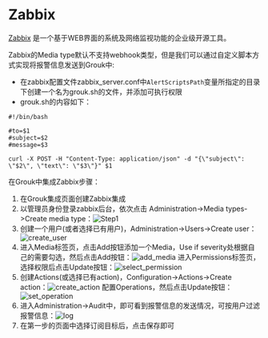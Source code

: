 # Zabbix

[Zabbix](http://www.zabbix.com/) 是一个基于WEB界面的系统及网络监视功能的企业级开源工具。

Zabbix的Media type默认不支持webhook类型，但是我们可以通过自定义脚本方式实现将报警信息发送到Grouk中:
* 在zabbix配置文件zabbix_server.conf中`AlertScriptsPath`变量所指定的目录下创建一个名为grouk.sh的文件，并添加可执行权限
* grouk.sh的内容如下：

```
#!/bin/bash

#to=$1 
#subject=$2
#message=$3

curl -X POST -H "Content-Type: application/json" -d "{\"subject\": \"$2\", \"text\": \"$3\"}" $1
```

在Grouk中集成Zabbix步骤：
1. 在Grouk集成页面创建Zabbix集成
2. 以管理员身份登录zabbix后台，依次点击 Administration->Media types->Create media type：![Step1](https://s3.cn-north-1.amazonaws.com.cn/grouk-public/integration/zabbix/zabbix_step1.png)
3. 创建一个用户(或者选择已有用户)，Administration->Users->Create user：![create_user](https://s3.cn-north-1.amazonaws.com.cn/grouk-public/integration/zabbix/zabbix_step2.png)
4. 进入Media标签页，点击Add按钮添加一个Media，Use if severity处根据自己的需要勾选，然后点击Add按钮：![add_media](https://s3.cn-north-1.amazonaws.com.cn/grouk-public/integration/zabbix/zabbix_step3.png)
进入Permissions标签页，选择权限后点击Update按钮：![select_permission](https://s3.cn-north-1.amazonaws.com.cn/grouk-public/integration/zabbix/zabbix_step4.png)
5. 创建Actions(或选择已有action)，Configuration->Actions->Create action：![create_action](https://s3.cn-north-1.amazonaws.com.cn/grouk-public/integration/zabbix/zabbix_step5.png)
配置Operations，然后点击Update按钮：![set_operation](https://s3.cn-north-1.amazonaws.com.cn/grouk-public/integration/zabbix/zabbix_step6.png)
6. 进入Administration->Audit中，即可看到报警信息的发送情况，可按用户过滤报警信息：![log](https://s3.cn-north-1.amazonaws.com.cn/grouk-public/integration/zabbix/zabbix_step7.png)
7. 在第一步的页面中选择订阅目标后，点击保存即可